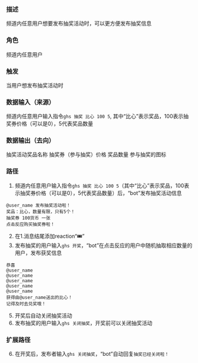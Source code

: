 ### 描述

频道内任意用户想要发布抽奖活动时，可以更方便发布抽奖信息

### 角色

频道内任意用户

### 触发

当用户想发布抽奖活动时

### 数据输入（来源）

频道内任意用户输入指令```ghs 抽奖 比心 100 5```, 其中“比心”表示奖品，100表示抽奖券价格（可以是0），5代表奖品数量

### 数据输出（去向）

抽奖活动奖品名称
抽奖券（参与抽奖）价格
奖品数量
参与抽奖的图标

### 路径

1. 频道内任意用户输入指令```ghs 抽奖 比心 100 5```（其中“比心”表示奖品，100表示抽奖券价格（可以是0），5代表奖品数量）后，“bot”发布抽奖活动信息
```
@user_name 发布抽奖活动啦！
奖品：比心，数量有限，只有5个！
抽奖券 100货币 一张
点击反应购买抽奖券啦！
```
2. 在1.消息结尾添加reaction“🎟️”
3. 发布抽奖的用户输入```ghs 开奖```，“bot”在点击反应的用户中随机抽取相应数量的用户，发布获奖信息
```
恭喜 
@user_name
@user_name
@user_name
@user_name
@user_name
获得由@user_name送出的比心！
记得及时去兑奖哦！
```
5. 开奖后自动关闭抽奖活动
6. 发布抽奖的用户输入```ghs 关闭抽奖```，开奖前可以关闭抽奖活动

### 扩展路径

6. 在开奖后，发布者输入```ghs 关闭抽奖```，“bot”自动回复```抽奖已经关闭啦！```

